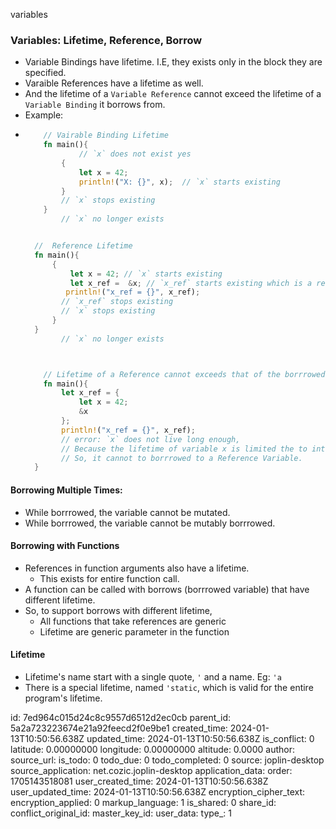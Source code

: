 variables

### Variables: Lifetime, Reference, Borrow
- Variable Bindings have lifetime. I.E, they exists only in the block they are specified.
- Varaible References have a lifetime as well.
- And the lifetime of a `Variable Reference` cannot exceed the lifetime of a `Variable Binding` it borrows from.
- Example:
-
    ```rust
        // Vairable Binding Lifetime
        fn main(){
                // `x` does not exist yes
            {
                let x = 42;
                println!("X: {}", x);  // `x` starts existing
            }
            // `x` stops existing
        }
            // `x` no longer exists


      //  Reference Lifetime
      fn main(){
          {
              let x = 42; // `x` starts existing
              let x_ref =  &x; // `x_ref` starts existing which is a reference to the Variable `x`, also called as `x_ref` borrows `x`
             println!("x_ref = {}", x_ref);
            // `x_ref` stops existing
            // `x` stops existing
          }
      }
            // `x` no longer exists



        // Lifetime of a Reference cannot exceeds that of the borrrowed Variable Bindings
        fn main(){
            let x_ref = {
                let x = 42;
                &x
            };
            println!("x_ref = {}", x_ref);
            // error: `x` does not live long enough, 
            // Because the lifetime of variable x is limited the to internal block only and now the variable x does not exists outside of the block.
            // So, it cannot to borrrowed to a Reference Variable.
      }
    ```

#### Borrowing Multiple Times:
- While borrrowed, the variable cannot be mutated.
- While borrrowed, the variable cannot be mutably borrrowed.


#### Borrowing with Functions
- References in function arguments also have a lifetime.
    - This exists for entire function call.
- A function can be called with borrows (borrrowed variable) that have different lifetime.
- So, to support borrows with different lifetime, 
    - All functions that take references are generic
    - Lifetime are generic parameter in the function 


#### Lifetime
- Lifetime's name start with a single quote, `'` and a name. Eg: `'a`
- There is a special lifetime, named `'static`, which is valid for the entire program's lifetime.






id: 7ed964c015d24c8c9557d6512d2ec0cb
parent_id: 5a2a723223674e21a92feecd2f0e9be1
created_time: 2024-01-13T10:50:56.638Z
updated_time: 2024-01-13T10:50:56.638Z
is_conflict: 0
latitude: 0.00000000
longitude: 0.00000000
altitude: 0.0000
author: 
source_url: 
is_todo: 0
todo_due: 0
todo_completed: 0
source: joplin-desktop
source_application: net.cozic.joplin-desktop
application_data: 
order: 1705143518081
user_created_time: 2024-01-13T10:50:56.638Z
user_updated_time: 2024-01-13T10:50:56.638Z
encryption_cipher_text: 
encryption_applied: 0
markup_language: 1
is_shared: 0
share_id: 
conflict_original_id: 
master_key_id: 
user_data: 
type_: 1